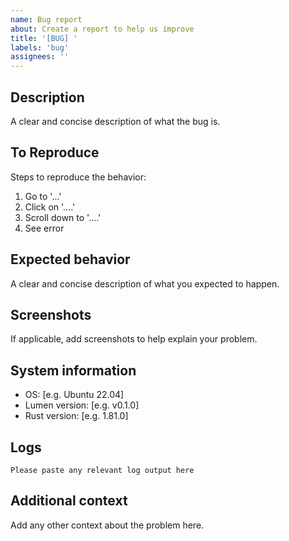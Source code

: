 ```yaml
---
name: Bug report
about: Create a report to help us improve
title: '[BUG] '
labels: 'bug'
assignees: ''
---
```


## Description

A clear and concise description of what the bug is.

## To Reproduce

Steps to reproduce the behavior:
1. Go to '...'
2. Click on '....'
3. Scroll down to '....'
4. See error

## Expected behavior

A clear and concise description of what you expected to happen.

## Screenshots

If applicable, add screenshots to help explain your problem.

## System information

- OS: [e.g. Ubuntu 22.04]
- Lumen version: [e.g. v0.1.0]
- Rust version: [e.g. 1.81.0]

## Logs

```
Please paste any relevant log output here
```

## Additional context

Add any other context about the problem here.